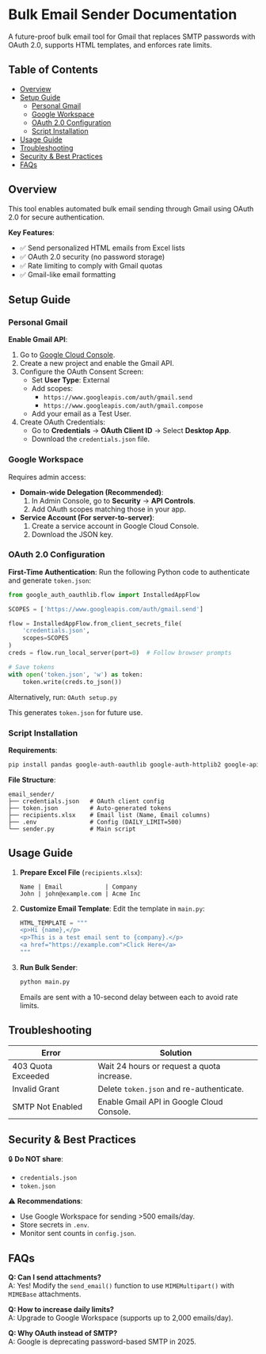 # Bulk Email Sender Documentation

A future-proof bulk email tool for Gmail that replaces SMTP passwords with OAuth 2.0, supports HTML templates, and enforces rate limits.

## Table of Contents
- [Overview](#overview)
- [Setup Guide](#setup-guide)
  - [Personal Gmail](#personal-gmail)
  - [Google Workspace](#google-workspace)
  - [OAuth 2.0 Configuration](#oauth-20-configuration)
  - [Script Installation](#script-installation)
- [Usage Guide](#usage-guide)
- [Troubleshooting](#troubleshooting)
- [Security & Best Practices](#security--best-practices)
- [FAQs](#faqs)

## Overview
This tool enables automated bulk email sending through Gmail using OAuth 2.0 for secure authentication.

**Key Features**:
- ✅ Send personalized HTML emails from Excel lists
- ✅ OAuth 2.0 security (no password storage)
- ✅ Rate limiting to comply with Gmail quotas
- ✅ Gmail-like email formatting

## Setup Guide

### Personal Gmail
**Enable Gmail API**:
1. Go to [Google Cloud Console](https://console.cloud.google.com/).
2. Create a new project and enable the Gmail API.
3. Configure the OAuth Consent Screen:
   - Set **User Type**: External
   - Add scopes:
     - `https://www.googleapis.com/auth/gmail.send`
     - `https://www.googleapis.com/auth/gmail.compose`
   - Add your email as a Test User.
4. Create OAuth Credentials:
   - Go to **Credentials** → **OAuth Client ID** → Select **Desktop App**.
   - Download the `credentials.json` file.

### Google Workspace
Requires admin access:
- **Domain-wide Delegation (Recommended)**:
  1. In Admin Console, go to **Security** → **API Controls**.
  2. Add OAuth scopes matching those in your app.
- **Service Account (For server-to-server)**:
  1. Create a service account in Google Cloud Console.
  2. Download the JSON key.

### OAuth 2.0 Configuration
**First-Time Authentication**:
Run the following Python code to authenticate and generate `token.json`:

```python
from google_auth_oauthlib.flow import InstalledAppFlow

SCOPES = ['https://www.googleapis.com/auth/gmail.send']

flow = InstalledAppFlow.from_client_secrets_file(
    'credentials.json',
    scopes=SCOPES
)
creds = flow.run_local_server(port=0)  # Follow browser prompts

# Save tokens
with open('token.json', 'w') as token:
    token.write(creds.to_json())
```
Alternatively, run: `OAuth setup.py`

This generates `token.json` for future use.

### Script Installation
**Requirements**:
```bash
pip install pandas google-auth-oauthlib google-auth-httplib2 google-api-python-client python-dotenv
```

**File Structure**:
```
email_sender/
├── credentials.json   # OAuth client config
├── token.json         # Auto-generated tokens
├── recipients.xlsx    # Email list (Name, Email columns)
├── .env               # Config (DAILY_LIMIT=500)
└── sender.py          # Main script
```

## Usage Guide
1. **Prepare Excel File** (`recipients.xlsx`):
   ```
   Name | Email            | Company
   John | john@example.com | Acme Inc
   ```

2. **Customize Email Template**:
   Edit the template in `main.py`:

   ```python
   HTML_TEMPLATE = """
   <p>Hi {name},</p>
   <p>This is a test email sent to {company}.</p>
   <a href="https://example.com">Click Here</a>
   """
   ```

3. **Run Bulk Sender**:
   ```bash
   python main.py
   ```
   Emails are sent with a 10-second delay between each to avoid rate limits.

## Troubleshooting
| **Error**                  | **Solution**                                      |
|----------------------------|--------------------------------------------------|
| 403 Quota Exceeded         | Wait 24 hours or request a quota increase.       |
| Invalid Grant              | Delete `token.json` and re-authenticate.         |
| SMTP Not Enabled           | Enable Gmail API in Google Cloud Console.        |

## Security & Best Practices
🔒 **Do NOT share**:
- `credentials.json`
- `token.json`

⚠️ **Recommendations**:
- Use Google Workspace for sending >500 emails/day.
- Store secrets in `.env`.
- Monitor sent counts in `config.json`.

## FAQs
**Q: Can I send attachments?**  
A: Yes! Modify the `send_email()` function to use `MIMEMultipart()` with `MIMEBase` attachments.

**Q: How to increase daily limits?**  
A: Upgrade to Google Workspace (supports up to 2,000 emails/day).

**Q: Why OAuth instead of SMTP?**  
A: Google is deprecating password-based SMTP in 2025.